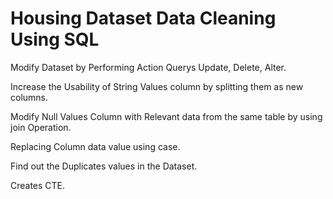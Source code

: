# Housing Dataset Data Cleaning Using SQL

Modify Dataset by Performing Action Querys Update, Delete, Alter.

Increase the Usability of String Values column by splitting them as new columns.

Modify Null Values Column with Relevant data from the same table by using join Operation.

Replacing Column data value using case.

Find out the Duplicates values in the Dataset.

Creates CTE.
